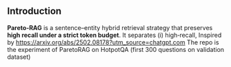 ## Introduction

**Pareto‑RAG** is a sentence–entity hybrid retrieval strategy that preserves **high recall under a strict token budget**. It separates (i) high‑recall, 
Inspired by https://arxiv.org/abs/2502.08178?utm_source=chatgpt.com
The repo is the experiment of ParetoRAG on HotpotQA (first 300 questions on validation dataset)

